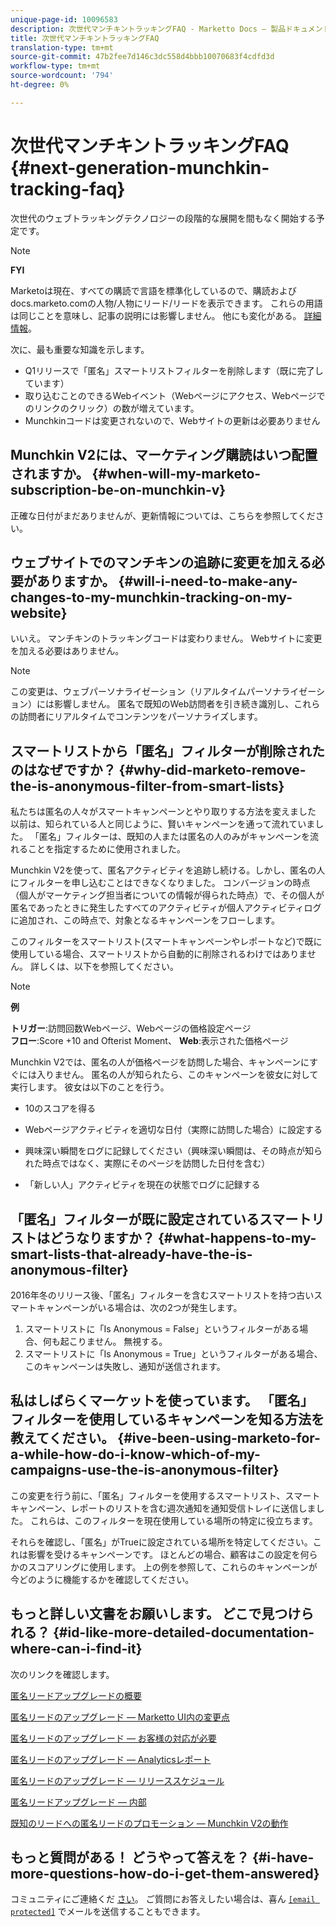 ```yaml
---
unique-page-id: 10096583
description: 次世代マンチキントラッキングFAQ - Marketto Docs — 製品ドキュメント
title: 次世代マンチキントラッキングFAQ
translation-type: tm+mt
source-git-commit: 47b2fee7d146c3dc558d4bbb10070683f4cdfd3d
workflow-type: tm+mt
source-wordcount: '794'
ht-degree: 0%

---
```



# 次世代マンチキントラッキングFAQ {#next-generation-munchkin-tracking-faq}

次世代のウェブトラッキングテクノロジーの段階的な展開を間もなく開始する予定です。

>[!NOTE]
>
>**FYI**
>
>Marketoは現在、すべての購読で言語を標準化しているので、購読およびdocs.marketo.comの人物/人物にリード/リードを表示できます。 これらの用語は同じことを意味し、記事の説明には影響しません。 他にも変化がある。 [詳細情報](http://docs.marketo.com/display/DOCS/Updates+to+Marketo+Terminology)。

次に、最も重要な知識を示します。

* Q1リリースで「匿名」スマートリストフィルターを削除します（既に完了しています）
* 取り込むことのできるWebイベント（Webページにアクセス、Webページでのリンクのクリック）の数が増えています。
* Munchkinコードは変更されないので、Webサイトの更新は必要ありません

## Munchkin V2には、マーケティング購読はいつ配置されますか。 {#when-will-my-marketo-subscription-be-on-munchkin-v}

正確な日付がまだありませんが、更新情報については、こちらを参照してください。

## ウェブサイトでのマンチキンの追跡に変更を加える必要がありますか。 {#will-i-need-to-make-any-changes-to-my-munchkin-tracking-on-my-website}

いいえ。 マンチキンのトラッキングコードは変わりません。 Webサイトに変更を加える必要はありません。

>[!NOTE]
>
>この変更は、ウェブパーソナライゼーション（リアルタイムパーソナライゼーション）には影響しません。 匿名で既知のWeb訪問者を引き続き識別し、これらの訪問者にリアルタイムでコンテンツをパーソナライズします。

## スマートリストから「匿名」フィルターが削除されたのはなぜですか？ {#why-did-marketo-remove-the-is-anonymous-filter-from-smart-lists}

私たちは匿名の人々がスマートキャンペーンとやり取りする方法を変えました 以前は、知られている人と同じように、賢いキャンペーンを通って流れていました。 「匿名」フィルターは、既知の人または匿名の人のみがキャンペーンを流れることを指定するために使用されました。

Munchkin V2を使って、匿名アクティビティを追跡し続ける。しかし、匿名の人にフィルターを申し込むことはできなくなりました。 コンバージョンの時点（個人がマーケティング担当者についての情報が得られた時点）で、その個人が匿名であったときに発生したすべてのアクティビティが個人アクティビティログに追加され、この時点で、対象となるキャンペーンをフローします。

このフィルターをスマートリスト(スマートキャンペーンやレポートなど)で既に使用している場合、スマートリストから自動的に削除されるわけではありません。 詳しくは、以下を参照してください。

>[!NOTE]
>
>**例**
>
>**トリガー**:訪問回数Webページ、Webページの価格設定ページ\
>**フロー**:Score +10 and Ofterist Moment、 **Web**:表示された価格ページ
>
>Munchkin V2では、匿名の人が価格ページを訪問した場合、キャンペーンにすぐには入りません。 匿名の人が知られたら、このキャンペーンを彼女に対して実行します。 彼女は以下のことを行う。
>
>* 10のスコアを得る
   >
   >
* Webページアクティビティを適切な日付（実際に訪問した場合）に設定する
   >
   >
* 興味深い瞬間をログに記録してください（興味深い瞬間は、その時点が知られた時点ではなく、実際にそのページを訪問した日付を含む）
   >
   >
* 「新しい人」アクティビティを現在の状態でログに記録する

>



## 「匿名」フィルターが既に設定されているスマートリストはどうなりますか？ {#what-happens-to-my-smart-lists-that-already-have-the-is-anonymous-filter}

2016年冬のリリース後、「匿名」フィルターを含むスマートリストを持つ古いスマートキャンペーンがいる場合は、次の2つが発生します。

1. スマートリストに「Is Anonymous = False」というフィルターがある場合、何も起こりません。 無視する。
1. スマートリストに「Is Anonymous = True」というフィルターがある場合、このキャンペーンは失敗し、通知が送信されます。

## 私はしばらくマーケットを使っています。 「匿名」フィルターを使用しているキャンペーンを知る方法を教えてください。 {#ive-been-using-marketo-for-a-while-how-do-i-know-which-of-my-campaigns-use-the-is-anonymous-filter}

この変更を行う前に、「匿名」フィルターを使用するスマートリスト、スマートキャンペーン、レポートのリストを含む週次通知を通知受信トレイに送信しました。 これらは、このフィルターを現在使用している場所の特定に役立ちます。

それらを確認し、「匿名」がTrueに設定されている場所を特定してください。これは影響を受けるキャンペーンです。 ほとんどの場合、顧客はこの設定を何らかのスコアリングに使用します。 上の例を参照して、これらのキャンペーンが今どのように機能するかを確認してください。

## もっと詳しい文書をお願いします。 どこで見つけられる？ {#id-like-more-detailed-documentation-where-can-i-find-it}

次のリンクを確認します。

[匿名リードアップグレードの概要](https://nation.marketo.com/docs/DOC-2937)

[匿名リードのアップグレード — Marketto UI内の変更点](https://nation.marketo.com/docs/DOC-2938)

[匿名リードのアップグレード — お客様の対応が必要](https://nation.marketo.com/docs/DOC-2939)

[匿名リードのアップグレード — Analyticsレポート](https://nation.marketo.com/docs/DOC-2940)

[匿名リードのアップグレード — リリーススケジュール](https://nation.marketo.com/docs/DOC-2961)

[匿名リードアップグレード — 内部](https://nation.marketo.com/docs/DOC-2962)

[既知のリードへの匿名リードのプロモーション — Munchkin V2の動作](https://nation.marketo.com/docs/DOC-2963)

## もっと質問がある！ どうやって答えを？ {#i-have-more-questions-how-do-i-get-them-answered}

コミュニティにご連絡くだ [さい](https://nation.marketo.com/welcome)。 ご質問にお答えしたい場合は、喜ん [`[email protected]`](http://docs.marketo.com/cdn-cgi/l/email-protection#4c3f393c3c233e380c212d3e27293823622f232162) でメールを送信することもできます。
